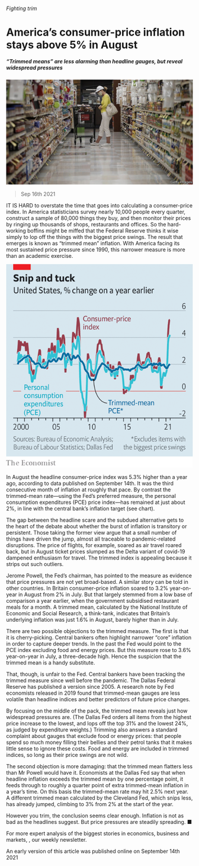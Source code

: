 ###### Fighting trim

# America’s consumer-price inflation stays above 5% in August 

##### “Trimmed means” are less alarming than headline gauges, but reveal widespread pressures 

![image](images/20210918_fnp501.jpg) 

> Sep 16th 2021 

IT IS HARD to overstate the time that goes into calculating a consumer-price index. In America statisticians survey nearly 10,000 people every quarter, construct a sample of 80,000 things they buy, and then monitor their prices by ringing up thousands of shops, restaurants and offices. So the hard-working boffins might be miffed that the Federal Reserve thinks it wise simply to lop off the things with the biggest price swings. The result that emerges is known as “trimmed mean” inflation. With America facing its most sustained price pressure since 1990, this narrower measure is more than an academic exercise.

![image](images/20210918_fnc262_0.png) 


In August the headline consumer-price index was 5.3% higher than a year ago, according to data published on September 14th. It was the third consecutive month of inflation at roughly that pace. By contrast the trimmed-mean rate—using the Fed’s preferred measure, the personal consumption expenditures (PCE) price index—has remained at just about 2%, in line with the central bank’s inflation target (see chart).


The gap between the headline scare and the subdued alternative gets to the heart of the debate about whether the burst of inflation is transitory or persistent. Those taking the former view argue that a small number of things have driven the jump, almost all traceable to pandemic-related disruptions. The price of flights, for example, soared as air travel roared back, but in August ticket prices slumped as the Delta variant of covid-19 dampened enthusiasm for travel. The trimmed index is appealing because it strips out such outliers.

Jerome Powell, the Fed’s chairman, has pointed to the measure as evidence that price pressures are not yet broad-based. A similar story can be told in other countries. In Britain consumer-price inflation soared to 3.2% year-on-year in August from 2% in July. But that largely stemmed from a low base of comparison a year earlier, when the government subsidised restaurant meals for a month. A trimmed mean, calculated by the National Institute of Economic and Social Research, a think-tank, indicates that Britain’s underlying inflation was just 1.6% in August, barely higher than in July.

There are two possible objections to the trimmed measure. The first is that it is cherry-picking. Central bankers often highlight narrower “core” inflation in order to capture deeper trends. In the past the Fed would point to the PCE index excluding food and energy prices. But this measure rose to 3.6% year-on-year in July, a three-decade high. Hence the suspicion that the trimmed mean is a handy substitute.

That, though, is unfair to the Fed. Central bankers have been tracking the trimmed measure since well before the pandemic. The Dallas Federal Reserve has published a version since 2005. A research note by Fed economists released in 2019 found that trimmed-mean gauges are less volatile than headline indices and better predictors of future price changes.

By focusing on the middle of the pack, the trimmed mean reveals just how widespread pressures are. (The Dallas Fed orders all items from the highest price increase to the lowest, and lops off the top 31% and the lowest 24%, as judged by expenditure weights.) Trimming also answers a standard complaint about gauges that exclude food or energy prices: that people spend so much money filling their bellies and their petrol tanks that it makes little sense to ignore these costs. Food and energy are included in trimmed indices, so long as their price swings are not wild.

The second objection is more damaging: that the trimmed mean flatters less than Mr Powell would have it. Economists at the Dallas Fed say that when headline inflation exceeds the trimmed mean by one percentage point, it feeds through to roughly a quarter point of extra trimmed-mean inflation in a year’s time. On this basis the trimmed-mean rate may hit 2.5% next year. A different trimmed mean calculated by the Cleveland Fed, which snips less, has already jumped, climbing to 3% from 2% at the start of the year.

However you trim, the conclusion seems clear enough. Inflation is not as bad as the headlines suggest. But price pressures are steadily spreading. ■

For more expert analysis of the biggest stories in economics, business and markets, , our weekly newsletter.

An early version of this article was published online on September 14th 2021

